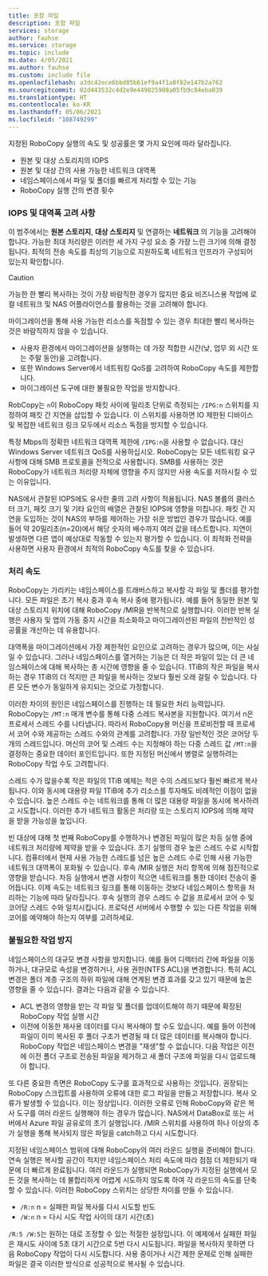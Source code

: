 ```yaml
---
title: 포함 파일
description: 포함 파일
services: storage
author: fauhse
ms.service: storage
ms.topic: include
ms.date: 4/05/2021
ms.author: fauhse
ms.custom: include file
ms.openlocfilehash: a3dc42ece6bbd05b61ef9a4f1a0f82e147b2a762
ms.sourcegitcommit: 02d443532c4d2e9e449025908a05fb9c84eba039
ms.translationtype: HT
ms.contentlocale: ko-KR
ms.lasthandoff: 05/06/2021
ms.locfileid: "108749299"
---
```

지정된 RoboCopy 실행의 속도 및 성공률은 몇 가지 요인에 따라 달라집니다.

* 원본 및 대상 스토리지의 IOPS
* 원본 및 대상 간의 사용 가능한 네트워크 대역폭
* 네임스페이스에서 파일 및 폴더를 빠르게 처리할 수 있는 기능
* RoboCopy 실행 간의 변경 횟수


### <a name="iops-and-bandwidth-considerations"></a>IOPS 및 대역폭 고려 사항

이 범주에서는 **원본 스토리지**, **대상 스토리지** 및 연결하는 **네트워크** 의 기능을 고려해야 합니다. 가능한 최대 처리량은 이러한 세 가지 구성 요소 중 가장 느린 크기에 의해 결정됩니다. 최적의 전송 속도를 최상의 기능으로 지원하도록 네트워크 인프라가 구성되어 있는지 확인합니다.

> [!CAUTION]
> 가능한 한 빨리 복사하는 것이 가장 바람직한 경우가 많지만 중요 비즈니스용 작업에 로컬 네트워크 및 NAS 어플라이언스를 활용하는 것을 고려해야 합니다.

마이그레이션을 통해 사용 가능한 리소스를 독점할 수 있는 경우 최대한 빨리 복사하는 것은 바람직하지 않을 수 있습니다.

* 사용자 환경에서 마이그레이션을 실행하는 데 가장 적합한 시간(낮, 업무 외 시간 또는 주말 동안)을 고려합니다.
* 또한 Windows Server에서 네트워킹 QoS를 고려하여 RoboCopy 속도를 제한합니다.
* 마이그레이션 도구에 대한 불필요한 작업을 방지합니다.

RobCopy는 `n`이 RoboCopy 패킷 사이에 밀리초 단위로 측정되는 `/IPG:n` 스위치를 지정하여 패킷 간 지연을 삽입할 수 있습니다. 이 스위치를 사용하면 IO 제한된 디바이스 및 복잡한 네트워크 링크 모두에서 리소스 독점을 방지할 수 있습니다.

특정 Mbps의 정확한 네트워크 대역폭 제한에 `/IPG:n`을 사용할 수 없습니다. 대신 Windows Server 네트워크 QoS를 사용하십시오. RoboCopy는 모든 네트워킹 요구 사항에 대해 SMB 프로토콜을 전적으로 사용합니다. SMB를 사용하는 것은 RoboCopy가 네트워크 처리량 자체에 영향을 주지 않지만 사용 속도를 저하시킬 수 있는 이유입니다. 

NAS에서 관찰된 IOPS에도 유사한 줄의 고려 사항이 적용됩니다. NAS 볼륨의 클러스터 크기, 패킷 크기 및 기타 요인의 배열은 관찰된 IOPS에 영향을 미칩니다. 패킷 간 지연을 도입하는 것이 NAS의 부하를 제어하는 가장 쉬운 방법인 경우가 많습니다. 예를 들어 약 20밀리초(n=20)에서 해당 숫자의 배수까지 여러 값을 테스트합니다. 지연이 발생하면 다른 앱이 예상대로 작동할 수 있는지 평가할 수 있습니다. 이 최적화 전략을 사용하면 사용자 환경에서 최적의 RoboCopy 속도를 찾을 수 있습니다.

### <a name="processing-speed"></a>처리 속도

RoboCopy는 가리키는 네임스페이스를 트래버스하고 복사할 각 파일 및 폴더를 평가합니다. 모든 파일은 초기 복사 중과 후속 복사 중에 평가됩니다. 예를 들어 동일한 원본 및 대상 스토리지 위치에 대해 RoboCopy /MIR을 반복적으로 실행합니다. 이러한 반복 실행은 사용자 및 앱의 가동 중지 시간을 최소화하고 마이그레이션된 파일의 전반적인 성공률을 개선하는 데 유용합니다.

대역폭을 마이그레이션에서 가장 제한적인 요인으로 고려하는 경우가 많으며, 이는 사실일 수 있습니다. 그러나 네임스페이스를 열거하는 기능은 더 작은 파일이 있는 더 큰 네임스페이스에 대해 복사하는 총 시간에 영향을 줄 수 있습니다. 1TiB의 작은 파일을 복사하는 경우 1TiB의 더 적지만 큰 파일을 복사하는 것보다 훨씬 오래 걸릴 수 있습니다. 다른 모든 변수가 동일하게 유지되는 것으로 가정합니다.

이러한 차이의 원인은 네임스페이스를 진행하는 데 필요한 처리 능력입니다. RoboCopy는 `/MT:n` 매개 변수를 통해 다중 스레드 복사본을 지원합니다. 여기서 n은 프로세서 스레드 수를 나타냅니다. 따라서 RoboCopy용 머신을 프로비전할 때 프로세서 코어 수와 제공하는 스레드 수와의 관계를 고려합니다. 가장 일반적인 것은 코어당 두 개의 스레드입니다. 머신의 코어 및 스레드 수는 지정해야 하는 다중 스레드 값 `/MT:n`을 결정하는 중요한 데이터 포인트입니다. 또한 지정된 머신에서 병렬로 실행하려는 RoboCopy 작업 수도 고려합니다.

스레드 수가 많을수록 작은 파일의 1TiB 예제는 적은 수의 스레드보다 훨씬 빠르게 복사됩니다. 이와 동시에 대용량 파일 1TiB에 추가 리소스를 투자해도 비례적인 이점이 없을 수 있습니다. 높은 스레드 수는 네트워크를 통해 더 많은 대용량 파일을 동시에 복사하려고 시도합니다. 이러한 추가 네트워크 활동은 처리량 또는 스토리지 IOPS에 의해 제약을 받을 가능성을 높입니다.

빈 대상에 대해 첫 번째 RoboCopy를 수행하거나 변경된 파일이 많은 차등 실행 중에 네트워크 처리량에 제약을 받을 수 있습니다. 초기 실행의 경우 높은 스레드 수로 시작합니다. 컴퓨터에서 현재 사용 가능한 스레드를 넘은 높은 스레드 수로 인해 사용 가능한 네트워크 대역폭이 포화될 수 있습니다. 후속 /MIR 실행은 처리 항목에 의해 점진적으로 영향을 받습니다. 차등 실행에서 변경 사항이 적으면 네트워크를 통한 데이터 전송이 줄어듭니다. 이제 속도는 네트워크 링크를 통해 이동하는 것보다 네임스페이스 항목을 처리하는 기능에 따라 달라집니다. 후속 실행의 경우 스레드 수 값을 프로세서 코어 수 및 코어당 스레드 수와 일치시킵니다. 프로덕션 서버에서 수행할 수 있는 다른 작업을 위해 코어를 예약해야 하는지 여부를 고려하세요.

### <a name="avoid-unnecessary-work"></a>불필요한 작업 방지

네임스페이스의 대규모 변경 사항을 방지합니다. 예를 들어 디렉터리 간에 파일을 이동하거나, 대규모로 속성을 변경하거나, 사용 권한(NTFS ACL)을 변경합니다. 특히 ACL 변경은 폴더 계층 구조의 하위 파일에 대해 연계된 변경 효과를 갖고 있기 때문에 높은 영향을 줄 수 있습니다. 결과는 다음과 같을 수 있습니다.

* ACL 변경의 영향을 받는 각 파일 및 폴더를 업데이트해야 하기 때문에 확장된 RoboCopy 작업 실행 시간
* 이전에 이동한 재사용 데이터를 다시 복사해야 할 수도 있습니다. 예를 들어 이전에 파일이 이미 복사된 후 폴더 구조가 변경될 때 더 많은 데이터를 복사해야 합니다. RoboCopy 작업은 네임스페이스 변경을 "재생"할 수 없습니다. 다음 작업은 이전에 이전 폴더 구조로 전송된 파일을 제거하고 새 폴더 구조에 파일을 다시 업로드해야 합니다.

또 다른 중요한 측면은 RoboCopy 도구를 효과적으로 사용하는 것입니다. 권장되는 RoboCopy 스크립트를 사용하여 오류에 대한 로그 파일을 만들고 저장합니다. 복사 오류가 발생할 수 있습니다. 이는 정상입니다. 이러한 오류로 인해 RoboCopy와 같은 복사 도구를 여러 라운드 실행해야 하는 경우가 많습니다. NAS에서 DataBox로 또는 서버에서 Azure 파일 공유로의 초기 실행입니다. /MIR 스위치를 사용하여 하나 이상의 추가 실행을 통해 복사되지 않은 파일을 catch하고 다시 시도합니다.

지정된 네임스페이스 범위에 대해 RoboCopy의 여러 라운드 실행을 준비해야 합니다. 연속 실행은 복사할 공간이 적지만 네임스페이스 처리 속도에 따라 점점 더 제한되기 때문에 더 빠르게 완료됩니다. 여러 라운드가 실행되면 RoboCopy가 지정된 실행에서 모든 것을 복사하는 데 불합리하게 어렵게 시도하지 않도록 하여 각 라운드의 속도를 단축할 수 있습니다. 이러한 RoboCopy 스위치는 상당한 차이를 만들 수 있습니다.

* `/R:n` n = 실패한 파일 복사를 다시 시도할 빈도 
* `/W:n` n = 다시 시도 작업 사이의 대기 시간(초)

`/R:5 /W:5`는 원하는 대로 조정할 수 있는 적절한 설정입니다. 이 예제에서 실패한 파일은 재시도 사이에 5초 대기 시간으로 5번 다시 시도됩니다. 파일을 복사하지 못하면 다음 RoboCopy 작업이 다시 시도합니다. 사용 중이거나 시간 제한 문제로 인해 실패한 파일은 결국 이러한 방식으로 성공적으로 복사될 수 있습니다.
   
